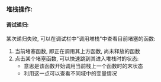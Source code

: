 ### 堆栈操作:
#### 调试递归:
某次递归失败,  可以在调试栏中"调用堆栈"中查看目前堵塞的函数:
1. 当前堵塞函数, 即正在调用其上方函数, 尚未释放的函数
2. 点击某个堵塞函数, 可以快速跳到其进入堆栈时的状态:
	- 意思是该函数开始调用当前栈上一个函数时的末状态
	- 利用这一点可以查看不同域中的变量情况
